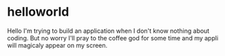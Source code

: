 # helloworld
Hello I'm trying to build an application when I don't know nothing about coding. But no worry I'll pray to the coffee god for some time and my appli will magicaly appear on my screen.
